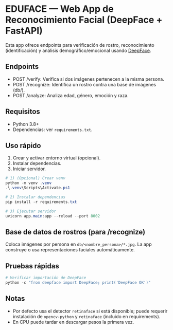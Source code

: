 # EDUFACE — Web App de Reconocimiento Facial (DeepFace + FastAPI)

Esta app ofrece endpoints para verificación de rostro, reconocimiento (identificación) y análisis demográfico/emocional usando [DeepFace](https://github.com/serengil/deepface).

## Endpoints
- POST /verify: Verifica si dos imágenes pertenecen a la misma persona.
- POST /recognize: Identifica un rostro contra una base de imágenes (db/).
- POST /analyze: Analiza edad, género, emoción y raza.

## Requisitos
- Python 3.8+
- Dependencias: ver `requirements.txt`.

## Uso rápido
1. Crear y activar entorno virtual (opcional).
2. Instalar dependencias.
3. Iniciar servidor.

```powershell
# 1) (Opcional) Crear venv
python -m venv .venv
.\.venv\Scripts\Activate.ps1

# 2) Instalar dependencias
pip install -r requirements.txt

# 3) Ejecutar servidor
uvicorn app.main:app --reload --port 8002
```

## Base de datos de rostros (para /recognize)
Coloca imágenes por persona en `db/<nombre_persona>/*.jpg`. La app construye o usa representaciones faciales automáticamente.

## Pruebas rápidas
```powershell
# Verificar importación de DeepFace
python -c "from deepface import DeepFace; print('DeepFace OK')"
```

## Notas
- Por defecto usa el detector `retinaface` si está disponible; puede requerir instalación de `opencv-python` y `retinaface` (incluido en requirements).
- En CPU puede tardar en descargar pesos la primera vez.
